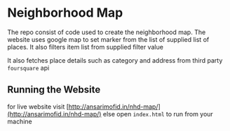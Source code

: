 # Neighborhood Map
The repo consist of code used to create the neighborhood map.
The website uses google map to set marker from the list of supplied list of places.
It also filters item list from supplied filter value

It also fetches place details such as category and address from third party ```foursquare``` api

## Running the Website
for live website visit [http://ansarimofid.in/nhd-map/](http://ansarimofid.in/nhd-map/)
else
open ```index.html``` to run from your machine